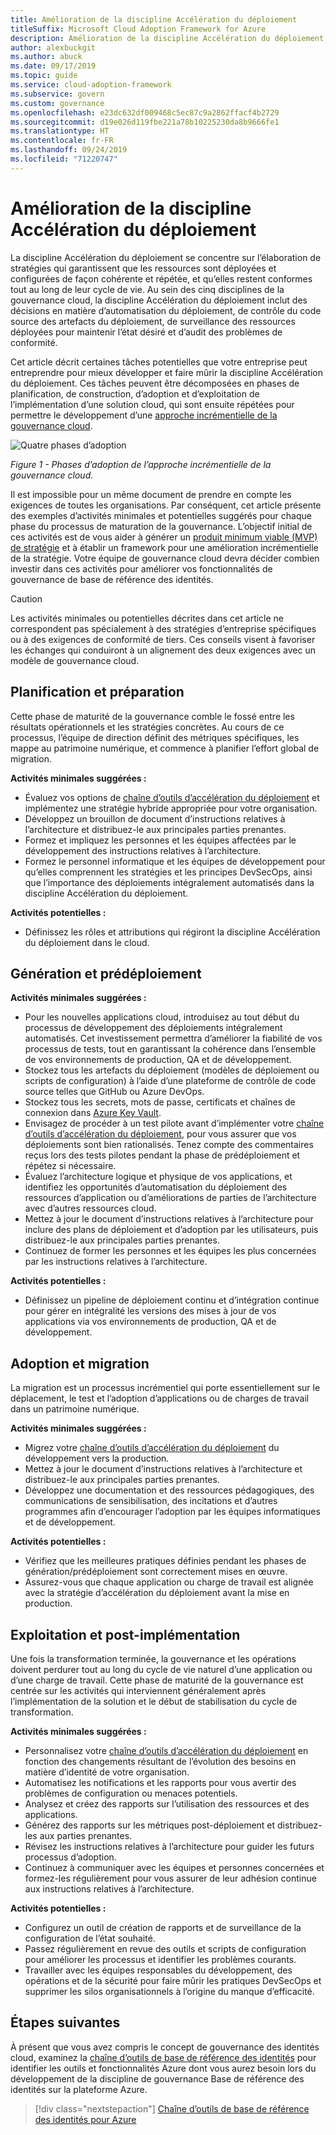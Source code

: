 ```yaml
---
title: Amélioration de la discipline Accélération du déploiement
titleSuffix: Microsoft Cloud Adoption Framework for Azure
description: Amélioration de la discipline Accélération du déploiement
author: alexbuckgit
ms.author: abuck
ms.date: 09/17/2019
ms.topic: guide
ms.service: cloud-adoption-framework
ms.subservice: govern
ms.custom: governance
ms.openlocfilehash: e23dc632df009468c5ec87c9a2862ffacf4b2729
ms.sourcegitcommit: d19e026d119fbe221a78b10225230da8b9666fe1
ms.translationtype: HT
ms.contentlocale: fr-FR
ms.lasthandoff: 09/24/2019
ms.locfileid: "71220747"
---
```

# <a name="deployment-acceleration-discipline-improvement"></a>Amélioration de la discipline Accélération du déploiement

La discipline Accélération du déploiement se concentre sur l’élaboration de stratégies qui garantissent que les ressources sont déployées et configurées de façon cohérente et répétée, et qu’elles restent conformes tout au long de leur cycle de vie. Au sein des cinq disciplines de la gouvernance cloud, la discipline Accélération du déploiement inclut des décisions en matière d’automatisation du déploiement, de contrôle du code source des artefacts du déploiement, de surveillance des ressources déployées pour maintenir l’état désiré et d’audit des problèmes de conformité.

Cet article décrit certaines tâches potentielles que votre entreprise peut entreprendre pour mieux développer et faire mûrir la discipline Accélération du déploiement. Ces tâches peuvent être décomposées en phases de planification, de construction, d’adoption et d’exploitation de l’implémentation d’une solution cloud, qui sont ensuite répétées pour permettre le développement d’une [approche incrémentielle de la gouvernance cloud](../guides/index.md#an-incremental-approach-to-cloud-governance).

![Quatre phases d’adoption](../../_images/govern/adoption-phases.png)

*Figure 1 - Phases d’adoption de l’approche incrémentielle de la gouvernance cloud.*

Il est impossible pour un même document de prendre en compte les exigences de toutes les organisations. Par conséquent, cet article présente des exemples d’activités minimales et potentielles suggérés pour chaque phase du processus de maturation de la gouvernance. L’objectif initial de ces activités est de vous aider à générer un [produit minimum viable (MVP) de stratégie](../guides/index.md#an-incremental-approach-to-cloud-governance) et à établir un framework pour une amélioration incrémentielle de la stratégie. Votre équipe de gouvernance cloud devra décider combien investir dans ces activités pour améliorer vos fonctionnalités de gouvernance de base de référence des identités.

> [!CAUTION]
> Les activités minimales ou potentielles décrites dans cet article ne correspondent pas spécialement à des stratégies d’entreprise spécifiques ou à des exigences de conformité de tiers. Ces conseils visent à favoriser les échanges qui conduiront à un alignement des deux exigences avec un modèle de gouvernance cloud.

## <a name="planning-and-readiness"></a>Planification et préparation

Cette phase de maturité de la gouvernance comble le fossé entre les résultats opérationnels et les stratégies concrètes. Au cours de ce processus, l’équipe de direction définit des métriques spécifiques, les mappe au patrimoine numérique, et commence à planifier l’effort global de migration.

**Activités minimales suggérées :**

- Évaluez vos options de [chaîne d’outils d’accélération du déploiement](./toolchain.md) et implémentez une stratégie hybride appropriée pour votre organisation.
- Développez un brouillon de document d’instructions relatives à l’architecture et distribuez-le aux principales parties prenantes.
- Formez et impliquez les personnes et les équipes affectées par le développement des instructions relatives à l’architecture.
- Formez le personnel informatique et les équipes de développement pour qu’elles comprennent les stratégies et les principes DevSecOps, ainsi que l’importance des déploiements intégralement automatisés dans la discipline Accélération du déploiement.

**Activités potentielles :**

- Définissez les rôles et attributions qui régiront la discipline Accélération du déploiement dans le cloud.

## <a name="build-and-predeployment"></a>Génération et prédéploiement

**Activités minimales suggérées :**

- Pour les nouvelles applications cloud, introduisez au tout début du processus de développement des déploiements intégralement automatisés. Cet investissement permettra d’améliorer la fiabilité de vos processus de tests, tout en garantissant la cohérence dans l’ensemble de vos environnements de production, QA et de développement.
- Stockez tous les artefacts du déploiement (modèles de déploiement ou scripts de configuration) à l’aide d’une plateforme de contrôle de code source telles que GitHub ou Azure DevOps.
- Stockez tous les secrets, mots de passe, certificats et chaînes de connexion dans [Azure Key Vault](https://docs.microsoft.com/azure/key-vault).
- Envisagez de procéder à un test pilote avant d’implémenter votre [chaîne d’outils d’accélération du déploiement](./toolchain.md), pour vous assurer que vos déploiements sont bien rationalisés. Tenez compte des commentaires reçus lors des tests pilotes pendant la phase de prédéploiement et répétez si nécessaire.
- Évaluez l’architecture logique et physique de vos applications, et identifiez les opportunités d’automatisation du déploiement des ressources d’application ou d’améliorations de parties de l’architecture avec d’autres ressources cloud.
- Mettez à jour le document d’instructions relatives à l’architecture pour inclure des plans de déploiement et d’adoption par les utilisateurs, puis distribuez-le aux principales parties prenantes.
- Continuez de former les personnes et les équipes les plus concernées par les instructions relatives à l’architecture.

**Activités potentielles :**

- Définissez un pipeline de déploiement continu et d’intégration continue pour gérer en intégralité les versions des mises à jour de vos applications via vos environnements de production, QA et de développement.

## <a name="adopt-and-migrate"></a>Adoption et migration

La migration est un processus incrémentiel qui porte essentiellement sur le déplacement, le test et l’adoption d’applications ou de charges de travail dans un patrimoine numérique.

**Activités minimales suggérées :**

- Migrez votre [chaîne d’outils d’accélération du déploiement](./toolchain.md) du développement vers la production.
- Mettez à jour le document d’instructions relatives à l’architecture et distribuez-le aux principales parties prenantes.
- Développez une documentation et des ressources pédagogiques, des communications de sensibilisation, des incitations et d’autres programmes afin d’encourager l’adoption par les équipes informatiques et de développement.

**Activités potentielles :**

- Vérifiez que les meilleures pratiques définies pendant les phases de génération/prédéploiement sont correctement mises en œuvre.
- Assurez-vous que chaque application ou charge de travail est alignée avec la stratégie d’accélération du déploiement avant la mise en production.

## <a name="operate-and-post-implementation"></a>Exploitation et post-implémentation

Une fois la transformation terminée, la gouvernance et les opérations doivent perdurer tout au long du cycle de vie naturel d’une application ou d’une charge de travail. Cette phase de maturité de la gouvernance est centrée sur les activités qui interviennent généralement après l’implémentation de la solution et le début de stabilisation du cycle de transformation.

**Activités minimales suggérées :**

- Personnalisez votre [chaîne d’outils d’accélération du déploiement](./toolchain.md) en fonction des changements résultant de l’évolution des besoins en matière d’identité de votre organisation.
- Automatisez les notifications et les rapports pour vous avertir des problèmes de configuration ou menaces potentiels.
- Analysez et créez des rapports sur l’utilisation des ressources et des applications.
- Générez des rapports sur les métriques post-déploiement et distribuez-les aux parties prenantes.
- Révisez les instructions relatives à l’architecture pour guider les futurs processus d’adoption.
- Continuez à communiquer avec les équipes et personnes concernées et formez-les régulièrement pour vous assurer de leur adhésion continue aux instructions relatives à l’architecture.

**Activités potentielles :**

- Configurez un outil de création de rapports et de surveillance de la configuration de l’état souhaité.
- Passez régulièrement en revue des outils et scripts de configuration pour améliorer les processus et identifier les problèmes courants.
- Travailler avec les équipes responsables du développement, des opérations et de la sécurité pour faire mûrir les pratiques DevSecOps et supprimer les silos organisationnels à l’origine du manque d’efficacité.

## <a name="next-steps"></a>Étapes suivantes

À présent que vous avez compris le concept de gouvernance des identités cloud, examinez la [chaîne d’outils de base de référence des identités](./toolchain.md) pour identifier les outils et fonctionnalités Azure dont vous aurez besoin lors du développement de la discipline de gouvernance Base de référence des identités sur la plateforme Azure.

> [!div class="nextstepaction"]
> [Chaîne d’outils de base de référence des identités pour Azure](./toolchain.md)
